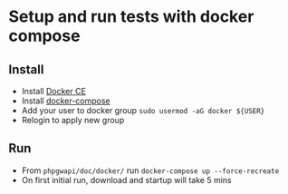 # Setup and run tests with docker compose

## Install
- Install [Docker CE](https://docs.docker.com/install/)
- Install [docker-compose](https://docs.docker.com/compose/install/)
- Add your user to docker group `sudo usermod -aG docker ${USER}`
- Relogin to apply new group

## Run
- From `phpgwapi/doc/docker/` run `docker-compose up --force-recreate`
- On first initial run, download and startup will take 5 mins